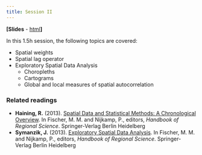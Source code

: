 ```yaml
---
title: Session II
---
```


**[Slides** - [html](../revealjs/intro_esda2.html)**]**

In this 1.5h session, the following topics are covered:

* Spatial weights
* Spatial lag operator
* Exploratory Spatial Data Analysis
    * Choropleths
    * Cartograms
    * Global and local measures of spatial autocorrelation

### Related readings

* **Haining, R.** (2013). [Spatial Data and Statistical Methods: A Chronological Overview](http://www.springerreference.com/docs/html/chapterdbid/364116.html). In Fischer, M. M. and Nijkamp, P., editors, *Handbook of Regional Science*. Springer-Verlag Berlin Heidelberg
* **Symanzik, J.** (2013). [Exploratory Spatial Data Analysis](http://link.springer.com/referenceworkentry/10.1007/978-3-642-23430-9_76). In Fischer, M. M. and Nijkamp, P., editors, *Handbook of Regional Science*. Springer-Verlag Berlin Heidelberg

